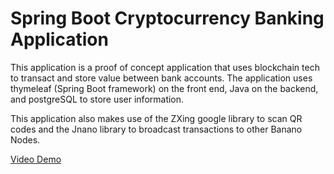 # Spring Boot Cryptocurrency Banking Application

This application is a proof of concept application that uses blockchain tech to transact and store value between bank accounts.
The application uses thymeleaf (Spring Boot framework) on the front end, Java on the backend, and postgreSQL to store user information.

This application also makes use of the ZXing google library to scan QR codes and the Jnano library to broadcast transactions to other Banano Nodes.

[Video Demo](https://www.youtube.com/watch?v=80ICIoXTi1U)
